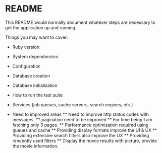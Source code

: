 # README

This README would normally document whatever steps are necessary to get the
application up and running.

Things you may want to cover:

* Ruby version: 

* System dependencies

* Configuration

* Database creation

* Database initialization

* How to run the test suite

* Services (job queues, cache servers, search engines, etc.)

* Need to improved areas
** Need to improve http status codes with messages.
** pagination need to be improved
** For time being I am fetching only 3 pages.
** Performance optimization required using queues and cache
** Providing display formats improve the UI & UX
** Providing extensive search filters also improve the UX
** Providing rencently used filters
** Display the movie results with picture, provide the movie information.
